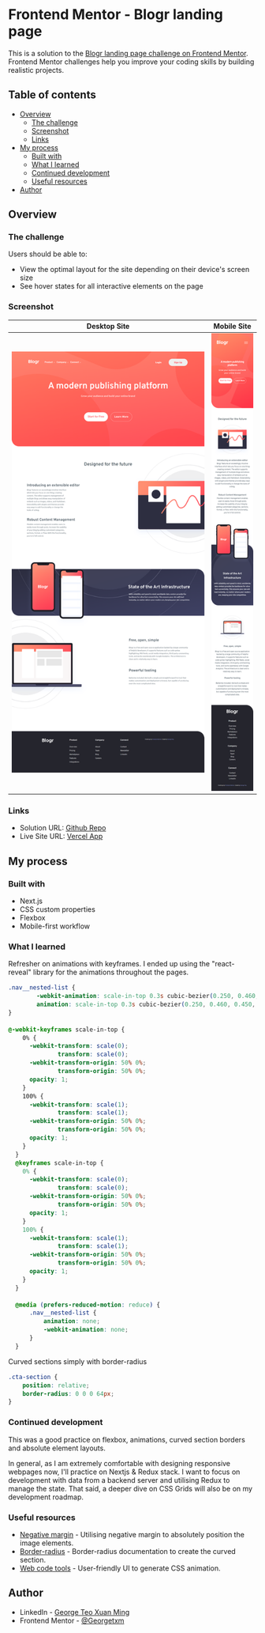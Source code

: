 # Frontend Mentor - Blogr landing page

This is a solution to the [Blogr landing page challenge on Frontend Mentor](https://www.frontendmentor.io/challenges/blogr-landing-page-EX2RLAApP). Frontend Mentor challenges help you improve your coding skills by building realistic projects. 


## Table of contents

- [Overview](#overview)
  - [The challenge](#the-challenge)
  - [Screenshot](#screenshot)
  - [Links](#links)
- [My process](#my-process)
  - [Built with](#built-with)
  - [What I learned](#what-i-learned)
  - [Continued development](#continued-development)
  - [Useful resources](#useful-resources)
- [Author](#author)

## Overview

### The challenge

Users should be able to:

- View the optimal layout for the site depending on their device's screen size
- See hover states for all interactive elements on the page

### Screenshot

Desktop Site            |  Mobile Site
:-------------------------:|:-------------------------:
![Screenshot Desktop](./images/ss-desktop.png) |  ![Screenshot Mobile](./images/ss-mobile.png)




### Links

- Solution URL: [Github Repo](https://github.com/Georgetxm/blogr.git)
- Live Site URL: [Vercel App](https://frontend-mentor-ecommerce-page-jimjr3e0j-georgetxm.vercel.app/)

## My process

### Built with

- Next.js
- CSS custom properties
- Flexbox
- Mobile-first workflow


### What I learned

Refresher on animations with keyframes. I ended up using the "react-reveal" library for the animations throughout the pages.

```css
.nav__nested-list {
        -webkit-animation: scale-in-top 0.3s cubic-bezier(0.250, 0.460, 0.450, 0.940) both;
        animation: scale-in-top 0.3s cubic-bezier(0.250, 0.460, 0.450, 0.940) both;
}

@-webkit-keyframes scale-in-top {
    0% {
      -webkit-transform: scale(0);
              transform: scale(0);
      -webkit-transform-origin: 50% 0%;
              transform-origin: 50% 0%;
      opacity: 1;
    }
    100% {
      -webkit-transform: scale(1);
              transform: scale(1);
      -webkit-transform-origin: 50% 0%;
              transform-origin: 50% 0%;
      opacity: 1;
    }
  }
  @keyframes scale-in-top {
    0% {
      -webkit-transform: scale(0);
              transform: scale(0);
      -webkit-transform-origin: 50% 0%;
              transform-origin: 50% 0%;
      opacity: 1;
    }
    100% {
      -webkit-transform: scale(1);
              transform: scale(1);
      -webkit-transform-origin: 50% 0%;
              transform-origin: 50% 0%;
      opacity: 1;
    }
  }
  
  @media (prefers-reduced-motion: reduce) {
      .nav__nested-list {
          animation: none;
          -webkit-animation: none;
      }
  }
```

Curved sections simply with border-radius

```css
.cta-section {
    position: relative;
    border-radius: 0 0 0 64px;
}

```


### Continued development

This was a good practice on flexbox, animations, curved section borders and absolute element layouts.

In general, as I am extremely comfortable with designing responsive webpages now, I'll practice on Nextjs & Redux stack. I want to focus on development with data from a backend server and utilising Redux to manage the state. That said, a deeper dive on CSS Grids will also be on my development roadmap.

### Useful resources

- [Negative margin](https://stackoverflow.com/questions/11495200/how-do-negative-margins-in-css-work-and-why-is-margin-top-5-margin-bottom5) - Utilising negative margin to absolutely position the image elements.
- [Border-radius](https://www.w3schools.com/cssref/css3_pr_border-radius.asp) - Border-radius documentation to create the curved section.
- [Web code tools](https://webcode.tools/generators/css/keyframe-animation) - User-friendly UI to generate CSS animation. 

## Author

- LinkedIn - [George Teo Xuan Ming](https://www.linkedin.com/in/georgetxm/?originalSubdomain=sg)
- Frontend Mentor - [@Georgetxm](https://www.frontendmentor.io/profile/Georgetxm)
